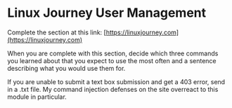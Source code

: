 # Linux Journey User Management
Complete the section at this link: [https://linuxjourney.com](https://linuxjourney.com)

When you are complete with this section, decide which three commands you learned about that you expect to use the most often and a sentence describing what you would use them for. 

If you are unable to submit a text box submission and get a 403 error, send in a .txt file. My command injection defenses on the site overreact to this module in particular.


